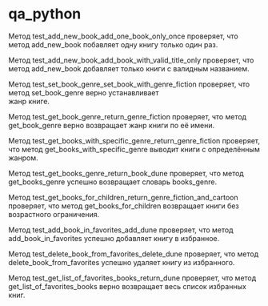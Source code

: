 # qa_python
Метод test_add_new_book_add_one_book_only_once проверяет, что метод add_new_book побавляет одну книгу только один раз.

Метод test_add_new_book_add_book_with_valid_title_only проверяет, что метод add_new_book добавляет только книги с 
валидным названием.

Метод test_set_book_genre_set_book_with_genre_fiction проверяет, что метод set_book_genre верно устанавливает  
жанр книге.

Метод test_get_book_genre_return_genre_fiction проверяет, что метод get_book_genre верно возвращает жанр книги по её 
имени.

Метод test_get_books_with_specific_genre_return_genre_fiction проверяет, что метод get_books_with_specific_genre выводит
книги с определённым жанром.

Метод test_get_books_genre_return_book_dune проверяет, что метод get_books_genre успешно возвращает словарь
books_genre.

Метод test_get_books_for_children_return_genre_fiction_and_cartoon проверяет, что метод get_books_for_children 
возвращает книги без возрастного ограничения.

Метод test_add_book_in_favorites_add_dune проверяет, что метод add_book_in_favorites успешно добавляет книгу в 
избранное.

Метод test_delete_book_from_favorites_delete_dune проверяет, что метод delete_book_from_favorites успешно удаляет 
книгу из избранного.

Метод test_get_list_of_favorites_books_return_dune проверяет, что метод get_list_of_favorites_books верно возвращает 
весь список избранных книг.
